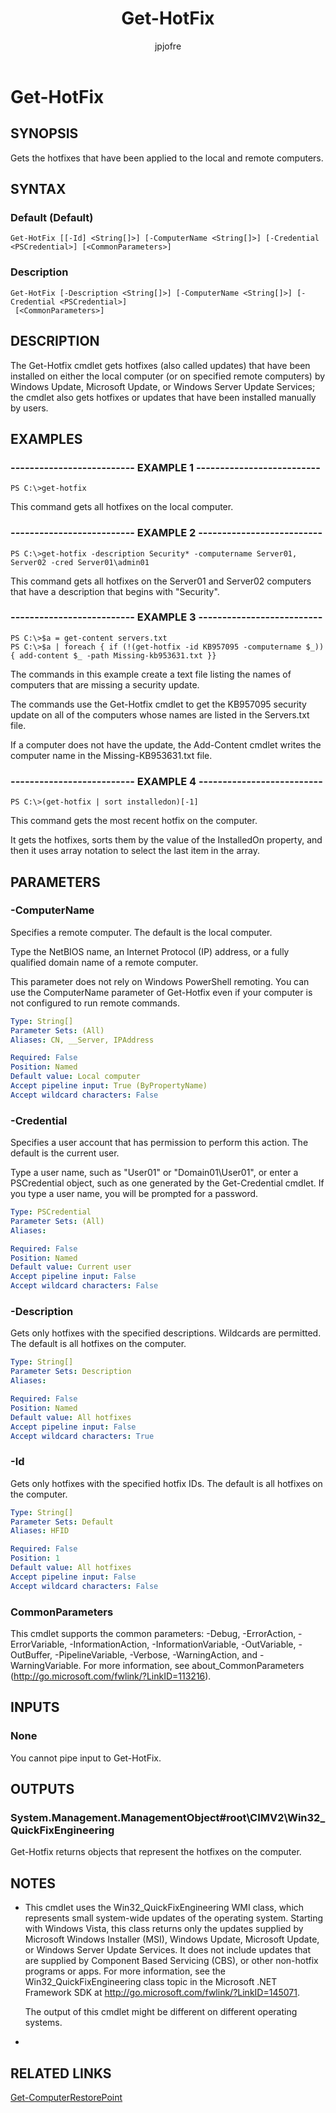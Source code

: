 ﻿---
author: jpjofre
description: 
external help file: Microsoft.PowerShell.Commands.Management.dll-Help.xml
keywords: powershell, cmdlet
manager: carolz
ms.date: 2016-09-20
ms.prod: powershell
ms.technology: powershell
ms.topic: reference
online version: http://go.microsoft.com/fwlink/?LinkID=135217
schema: 2.0.0
title: Get-HotFix
---

# Get-HotFix
## SYNOPSIS
Gets the hotfixes that have been applied to the local and remote computers.
## SYNTAX

### Default (Default)
```
Get-HotFix [[-Id] <String[]>] [-ComputerName <String[]>] [-Credential <PSCredential>] [<CommonParameters>]
```

### Description
```
Get-HotFix [-Description <String[]>] [-ComputerName <String[]>] [-Credential <PSCredential>]
 [<CommonParameters>]
```

## DESCRIPTION
The Get-Hotfix cmdlet gets hotfixes (also called updates) that have been installed on either the local computer (or on specified remote computers) by Windows Update, Microsoft Update, or Windows Server Update Services; the cmdlet also gets hotfixes or updates that have been installed manually by users.
## EXAMPLES

### -------------------------- EXAMPLE 1 --------------------------
```
PS C:\>get-hotfix
```

This command gets all hotfixes on the local computer.
### -------------------------- EXAMPLE 2 --------------------------
```
PS C:\>get-hotfix -description Security* -computername Server01, Server02 -cred Server01\admin01
```

This command gets all hotfixes on the Server01 and Server02 computers that have a description that begins with "Security".
### -------------------------- EXAMPLE 3 --------------------------
```
PS C:\>$a = get-content servers.txt
PS C:\>$a | foreach { if (!(get-hotfix -id KB957095 -computername $_)) { add-content $_ -path Missing-kb953631.txt }}
```

The commands in this example create a text file listing the names of computers that are missing a security update.

The commands use the Get-Hotfix cmdlet to get the KB957095 security update on all of the computers whose names are listed in the Servers.txt file.

If a computer does not have the update, the Add-Content cmdlet writes the computer name in the Missing-KB953631.txt file.
### -------------------------- EXAMPLE 4 --------------------------
```
PS C:\>(get-hotfix | sort installedon)[-1]
```

This command gets the most recent hotfix on the computer.

It gets the hotfixes, sorts them by the value of the InstalledOn property, and then it uses array notation to select the last item in the array.
## PARAMETERS

### -ComputerName
Specifies a remote computer.
The default is the local computer.

Type the NetBIOS name, an Internet Protocol (IP) address, or a fully qualified domain name of a remote computer.

This parameter does not rely on Windows PowerShell remoting.
You can use the ComputerName parameter of Get-Hotfix even if your computer is not configured to run remote commands.

```yaml
Type: String[]
Parameter Sets: (All)
Aliases: CN, __Server, IPAddress

Required: False
Position: Named
Default value: Local computer
Accept pipeline input: True (ByPropertyName)
Accept wildcard characters: False
```

### -Credential
Specifies a user account that has permission to perform this action.
The default is the current user.

Type a user name, such as "User01" or "Domain01\User01", or enter a PSCredential object, such as one generated by the Get-Credential cmdlet.
If you type a user name, you will be prompted for a password.

```yaml
Type: PSCredential
Parameter Sets: (All)
Aliases: 

Required: False
Position: Named
Default value: Current user
Accept pipeline input: False
Accept wildcard characters: False
```

### -Description
Gets only hotfixes with the specified descriptions.
Wildcards are permitted.
The default is all hotfixes on the computer.

```yaml
Type: String[]
Parameter Sets: Description
Aliases: 

Required: False
Position: Named
Default value: All hotfixes
Accept pipeline input: False
Accept wildcard characters: True
```

### -Id
Gets only hotfixes with the specified hotfix IDs.
The default is all hotfixes on the computer.

```yaml
Type: String[]
Parameter Sets: Default
Aliases: HFID

Required: False
Position: 1
Default value: All hotfixes
Accept pipeline input: False
Accept wildcard characters: False
```

### CommonParameters
This cmdlet supports the common parameters: -Debug, -ErrorAction, -ErrorVariable, -InformationAction, -InformationVariable, -OutVariable, -OutBuffer, -PipelineVariable, -Verbose, -WarningAction, and -WarningVariable. For more information, see about_CommonParameters (http://go.microsoft.com/fwlink/?LinkID=113216).
## INPUTS

### None
You cannot pipe input to Get-HotFix.
## OUTPUTS

### System.Management.ManagementObject#root\CIMV2\Win32_QuickFixEngineering
Get-Hotfix returns objects that represent the hotfixes on the computer.
## NOTES
* This cmdlet uses the Win32_QuickFixEngineering WMI class, which represents small system-wide updates of the operating system. Starting with Windows Vista, this class returns only the updates supplied by Microsoft Windows Installer (MSI), Windows Update, Microsoft Update, or Windows Server Update Services. It does not include updates that are supplied by Component Based Servicing (CBS), or other non-hotfix programs or apps. For more information, see the Win32_QuickFixEngineering class topic in the Microsoft .NET Framework SDK at http://go.microsoft.com/fwlink/?LinkID=145071.

  The output of this cmdlet might be different on different operating systems.

*
## RELATED LINKS

[Get-ComputerRestorePoint](.\Get-ComputerRestorePoint.md)

